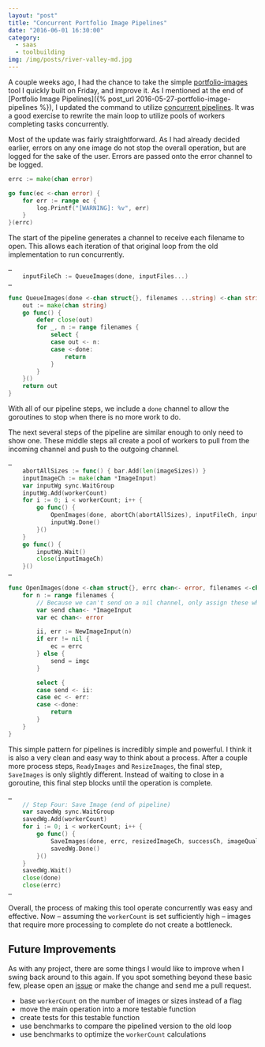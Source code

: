 ```yaml
---
layout: "post"
title: "Concurrent Portfolio Image Pipelines"
date: "2016-06-01 16:30:00"
category:
  - saas
  - toolbuilding
img: /img/posts/river-valley-md.jpg
---
```


A couple weeks ago, I had the chance to take the simple [portfolio-images](https://github.com/jessecarl/portfolio-images/)
tool I quickly built on Friday, and improve it. As I mentioned at the end of
[Portfolio Image Pipelines]({% post_url 2016-05-27-portfolio-image-pipelines %}),
I updated the command to utilize [concurrent pipelines](https://blog.golang.org/pipelines).
It was a good exercise to rewrite the main loop to utilize pools of workers
completing tasks concurrently.<!--more-->

Most of the update was fairly straightforward. As I had already decided earlier,
errors on any one image do not stop the overall operation, but are logged for the
sake of the user. Errors are passed onto the error channel to be logged.

```go
errc := make(chan error)

go func(ec <-chan error) {
	for err := range ec {
		log.Printf("[WARNING]: %v", err)
	}
}(errc)
```

The start of the pipeline generates a channel to receive each filename to open.
This allows each iteration of that original loop from the old implementation to
run concurrently.

```go
…
	inputFileCh := QueueImages(done, inputFiles...)
…

func QueueImages(done <-chan struct{}, filenames ...string) <-chan string {
	out := make(chan string)
	go func() {
		defer close(out)
		for _, n := range filenames {
			select {
			case out <- n:
			case <-done:
				return
			}
		}
	}()
	return out
}
```

With all of our pipeline steps, we include a `done` channel to allow the goroutines
to stop when there is no more work to do.

The next several steps of the pipeline are similar enough to only need to show one.
These middle steps all create a pool of workers to pull from the incoming channel
and push to the outgoing channel.

```go
…
	abortAllSizes := func() { bar.Add(len(imageSizes)) }
	inputImageCh := make(chan *ImageInput)
	var inputWg sync.WaitGroup
	inputWg.Add(workerCount)
	for i := 0; i < workerCount; i++ {
		go func() {
			OpenImages(done, abortCh(abortAllSizes), inputFileCh, inputImageCh)
			inputWg.Done()
		}()
	}
	go func() {
		inputWg.Wait()
		close(inputImageCh)
	}()
…

func OpenImages(done <-chan struct{}, errc chan<- error, filenames <-chan string, imgc chan<- *ImageInput) {
	for n := range filenames {
		// Because we can't send on a nil channel, only assign these when we have something to send
		var send chan<- *ImageInput
		var ec chan<- error

		ii, err := NewImageInput(n)
		if err != nil {
			ec = errc
		} else {
			send = imgc
		}

		select {
		case send <- ii:
		case ec <- err:
		case <-done:
			return
		}
	}
}
```

This simple pattern for pipelines is incredibly simple and powerful. I think it
is also a very clean and easy way to think about a process. After a couple more
process steps, `ReadyImages` and `ResizeImages`, the final step, `SaveImages` is
only slightly different. Instead of waiting to close in a goroutine, this final
step blocks until the operation is complete.

```go
…
	// Step Four: Save Image (end of pipeline)
	var savedWg sync.WaitGroup
	savedWg.Add(workerCount)
	for i := 0; i < workerCount; i++ {
		go func() {
			SaveImages(done, errc, resizedImageCh, successCh, imageQuality)
			savedWg.Done()
		}()
	}
	savedWg.Wait()
	close(done)
	close(errc)
…
```

Overall, the process of making this tool operate concurrently was easy and effective.
Now – assuming the `workerCount` is set sufficiently high – images that require more
processing to complete do not create a bottleneck.

## Future Improvements

As with any project, there are some things I would like to improve when I swing back
around to this again. If you spot something beyond these basic few, please open an
[issue](https://github.com/jessecarl/portfolio-images/issues) or make the change and
send me a pull request.

- base `workerCount` on the number of images or sizes instead of a flag
- move the main operation into a more testable function
- create tests for this testable function
- use benchmarks to compare the pipelined version to the old loop
- use benchmarks to optimize the `workerCount` calculations
